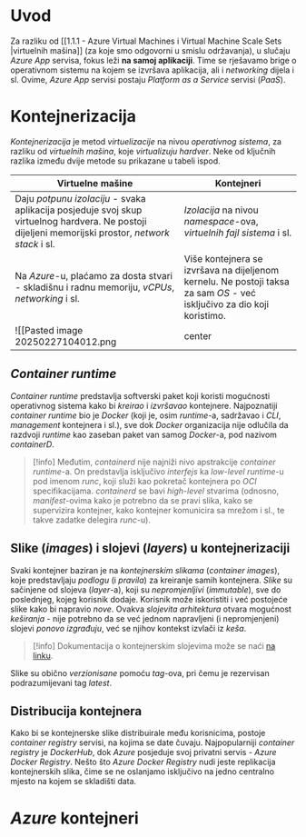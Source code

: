 # Uvod
Za razliku od [[1.1.1 - Azure Virtual Machines i Virtual Machine Scale Sets |virtuelnih mašina]] (za koje smo odgovorni u smislu održavanja), u slučaju *Azure App* servisa, fokus leži **na samoj aplikaciji**. Time se rješavamo brige o operativnom sistemu na kojem se izvršava aplikacija, ali i *networking* dijela i sl. Ovime, *Azure App* servisi postaju *Platform as a Service* servisi (*PaaS*). 
# Kontejnerizacija
*Kontejnerizacija* je metod *virtuelizacije* na nivou *operativnog sistema*, za razliku od *virtuelnih mašina*, koje *virtualizuju hardver*. Neke od ključnih razlika između dvije metode su prikazane u tabeli ispod.

| Virtuelne mašine                                                                                                                                    | Kontejneri                                                                                                              |
| --------------------------------------------------------------------------------------------------------------------------------------------------- | ----------------------------------------------------------------------------------------------------------------------- |
| Daju *potpunu izolaciju* - svaka aplikacija posjeduje svoj skup virtuelnog hardvera. Ne postoji dijeljeni memorijski prostor, *network stack* i sl. | *Izolacija* na nivou *namespace*-ova, *virtuelnih fajl sistema* i sl.                                                   |
| Na *Azure*-u, plaćamo za dosta stvari - skladišnu i radnu memoriju, *vCPUs*, *networking* i sl.                                                     | Više kontejnera se izvršava na dijeljenom kernelu. Ne postoji taksa za sam *OS* - već isključivo za dio koji koristimo. |
![[Pasted image 20250227104012.png | center | 750]]

## *Container runtime*
*Container runtime* predstavlja softverski paket koji koristi mogućnosti operativnog sistema kako bi *kreirao* i *izvršavao* kontejnere. Najpoznatiji *container runtime* bio je *Docker* (koji je, osim *runtime*-a, sadržavao i *CLI*, *management* kontejnera i sl.), sve dok *Docker* organizacija nije odlučila da razdvoji *runtime* kao zaseban paket van samog *Docker*-a, pod nazivom *containerD*.

> [!info]
> Međutim, *containerd* nije najniži nivo apstrakcije *container runtime*-a. On predstavlja isključivo *interfejs* ka *low*-*level* *runtime*-u pod imenom *runc*, koji služi kao pokretač kontejnera po *OCI* specifikacijama. *containerd* se bavi *high*-*level* stvarima (odnosno, *manifest*-ovima kako je potrebno da se pravi slika, kako se supervizira kontejner, kako kontejner komunicira sa mrežom i sl., te takve zadatke delegira *runc*-u).
## Slike (*images*) i slojevi (*layers*) u kontejnerizaciji
Svaki kontejner baziran je na *kontejnerskim slikama* (*container images*), koje predstavljaju *podlogu* (i *pravila*) za kreiranje samih kontejnera. *Slike* su sačinjene od slojeva (*layer*-a), koji su *nepromjenljivi* (*immutable*), sve do poslednjeg, kojeg korisnik dodaje. Korisnik može iskoristiti i već postojeće slike kako bi napravio *nove*.
Ovakva *slojevita arhitektura* otvara mogućnost *keširanja* - nije potrebno da se već jednom napravljeni (i nepromjenjeni) slojevi *ponovo izgrađuju*, već se njihov kontekst izvlači iz *keša*. 

> [!info]
> Dokumentacija o kontejnerskim slojevima može se naći [na linku](https://kodekloud.com/blog/docker-image-layers/).

Slike su obično *verzionisane* pomoću *tag*-ova, pri čemu je rezervisan podrazumijevani tag *latest*.  
## Distribucija kontejnera
Kako bi se kontejnerske slike distribuirale među korisnicima, postoje *container registry* servisi, na kojima se date čuvaju. Najpopularniji *container registry* je *DockerHub*, dok *Azure* posjeduje svoj privatni servis - *Azure Docker Registry*. Nešto što *Azure Docker Registry* nudi jeste replikacija kontejnerskih slika, čime se ne oslanjamo isključivo na jedno centralno mjesto na kojem se skladišti data. 
# *Azure* kontejneri